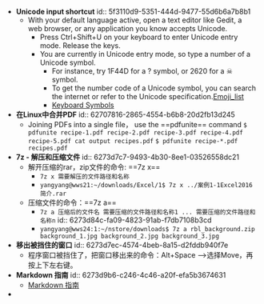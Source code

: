 - **Unicode input shortcut**
  id:: 5f3110d9-5351-444d-9477-55d6b6a7b8b1
	- With your default language active, open a text editor like Gedit, a web browser, or any application you know accepts Unicode.
		- Press Ctrl+Shift+U on your keyboard to enter Unicode entry mode. Release the keys.
		- You are currently in Unicode entry mode, so type a number of a Unicode symbol.
			- For instance, try 1F44D for a ? symbol, or 2620 for a ☠ symbol.
			- To get the number code of a Unicode symbol, you can search the internet or refer to the Unicode specification.[Emoji_list](http://unicode.org/emoji/charts/full-emoji-list.html)
			- [Keyboard Symbols](http://xahlee.info/comp/unicode_computing_symbols.html#:~:text=Enter%20%E2%8E%86%20.,hardware%20sends%20different%20key%20signals.)
- **在Linux中合并PDF**
  id:: 62707816-2865-4554-b6b8-20d2fb13d245
	- Joining PDFs into a single file， use the ==pdfunite== command
	  `$ pdfunite recipe-1.pdf recipe-2.pdf recipe-3.pdf recipe-4.pdf recipe-5.pdf cat output recipes.pdf`
	  `$ pdfunite recipe-*.pdf recipes.pdf`
- **7z - 解压和压缩文件**
  id:: 6273d7c7-9493-4b30-8ee1-03526558dc21
	- 解开压缩的rar，zip文件的命令: ==7z x==
		- `7z x 需要解压的文件路径和名称`
		- `yangyang@wws21:~/downloads/Excel/1$ 7z x ../案例1-1Excel2016简介.rar`
	- 压缩文件的命令：==7z a==
		- `7z a 压缩后的文件名 需要压缩的文件路径和名称1 ... 需要压缩的文件路径和名称n`
		  id:: 6273d84c-fa09-4823-91ab-f7db7108b3cd
		- `yangyang@wws24:1:~/nstore/downloads$ 7z a rbl_background.zip background_1.jpg background_2.jpg background_3.jpg`
- **移出被挡住的窗口**
  id:: 6273d7ec-4574-4beb-8a15-d2fddb940f7e
	- 程序窗口被挡住了，把窗口移出来的命令：Alt+Space -->选择Move，再按上下左右键。
- **Markdown 指南**
  id:: 6273d9b6-c246-4c46-a20f-efa5b3674631
	- [Markdown 指南](https://www.markdown.xyz/)
-